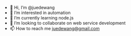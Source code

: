 - 👋 Hi, I’m @juedewang
- 👀 I’m interested in automation
- 🌱 I’m currently learning node.js
- 💞️ I’m looking to collaborate on web service development
- 📫 How to reach me juedewang@gmail.com

<!---
juedewang/juedewang is a ✨ special ✨ repository because its `README.md` (this file) appears on your GitHub profile.
You can click the Preview link to take a look at your changes.
--->
